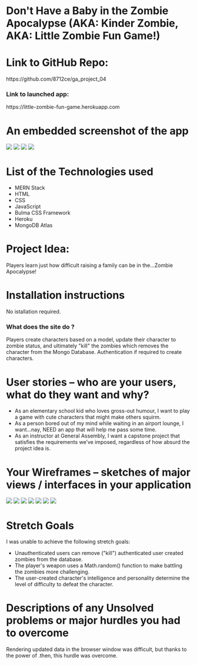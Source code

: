 <h1>Don't Have a Baby in the Zombie Apocalypse (AKA: Kinder Zombie, AKA: Little Zombie Fun Game!)</h1>

<h1>Link to GitHub Repo:</h1>
https://github.com/8712ce/ga_project_04

<h3>Link to launched app:</h3>
https://little-zombie-fun-game.herokuapp.com

<h1>An embedded screenshot of the app</h1>
<img src="https://user-images.githubusercontent.com/115300440/214100965-1fd1f7f5-8afe-4524-b473-571c850729ad.png"/>
<img src="https://user-images.githubusercontent.com/115300440/214100970-f94a824d-31b2-481c-a46b-ddb737f36df0.png"/>
<img src="https://user-images.githubusercontent.com/115300440/214100974-80de6034-d6d5-48c1-9c73-c7c2bd588698.png"/>
<img src="https://user-images.githubusercontent.com/115300440/214100977-97aaca03-ad52-421f-bdc4-89e187ff9559.png"/>


 <h1>List of the Technologies used</h1>
 <ul>
  <li>MERN Stack</li>
  <li>HTML</li>
  <li>CSS</li>
  <li>JavaScript</li>
  <li>Bulma CSS Framework</li>
  <li>Heroku</li>
  <li>MongoDB Atlas</li>
 </ul>
 
<h1>Project Idea:</h1> 
Players learn just how difficult raising a family can be in the...Zombie Apocalypse!
 
 <h1>Installation instructions</h1>
 No istallation required.
 
<h3>What does the site do ?</h3>
Players create characters based on a model, update their character to zombie status, and ultimately "kill" the zombies which removes the character from the Mongo Database.  Authentication if required to create characters.
 
 <h1>User stories – who are your users, what do they want and why?</h1>
 <ul>
  <li>As an elementary school kid who loves gross-out humour, I want to play a game with cute characters that might make others squirm.</li>
  <li>As a person bored out of my mind while waiting in an airport lounge, I want…nay, NEED an app that will help me pass some time.</li>
  <li>As an instructor at General Assembly, I want a capstone project that satisfies the requirements we’ve imposed, regardless of how absurd the project idea is.</li>
 </ul>
 
 <h1>Your Wireframes – sketches of major views / interfaces in your application</h1>
<img src="https://user-images.githubusercontent.com/115300440/214101650-4c2f2c4e-e129-4d49-9424-17c7b62ff0d5.jpg"/>
<img src="https://user-images.githubusercontent.com/115300440/214101652-2127bfa4-30c5-478f-8a8b-b570f763b5e2.jpg"/>
<img src="https://user-images.githubusercontent.com/115300440/214101655-d22d1f91-2877-4cca-8f66-8553575f6f86.jpg"/>
<img src="https://user-images.githubusercontent.com/115300440/214101656-ef6b10b4-cfda-4605-8063-64128d879b64.jpg"/>
<img src="(https://user-images.githubusercontent.com/115300440/214101659-82382ead-96f5-4594-91a3-ae776b5201b9.jpg"/>
<img src="https://user-images.githubusercontent.com/115300440/214101660-7325fa3e-6abc-4488-a992-edc6186f4cbf.jpg"/>
<img src="https://user-images.githubusercontent.com/115300440/214101662-bf46f12f-4420-4099-abb8-54961d93aa16.jpg"/>


<h1>Stretch Goals</h1>
<p>I was unable to achieve the following stretch goals:</p>
<ul>
<li>Unauthenticated users can remove ("kill") authenticated user created zombies from the database.</li>
<li>The player's weapon uses a Math.random() function to make battling the zombies more challenging.</li>
<li>The user-created character's intelligence and personality determine the level of difficulty to defeat the character.</li>
</ul>

<h1>Descriptions of any Unsolved problems or major hurdles you had to overcome</h1>
<p>Rendering updated data in the browser window was difficult, but thanks to the power of .then, this hurdle was overcome.</p>
